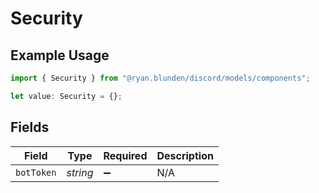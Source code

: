 # Security

## Example Usage

```typescript
import { Security } from "@ryan.blunden/discord/models/components";

let value: Security = {};
```

## Fields

| Field              | Type               | Required           | Description        |
| ------------------ | ------------------ | ------------------ | ------------------ |
| `botToken`         | *string*           | :heavy_minus_sign: | N/A                |